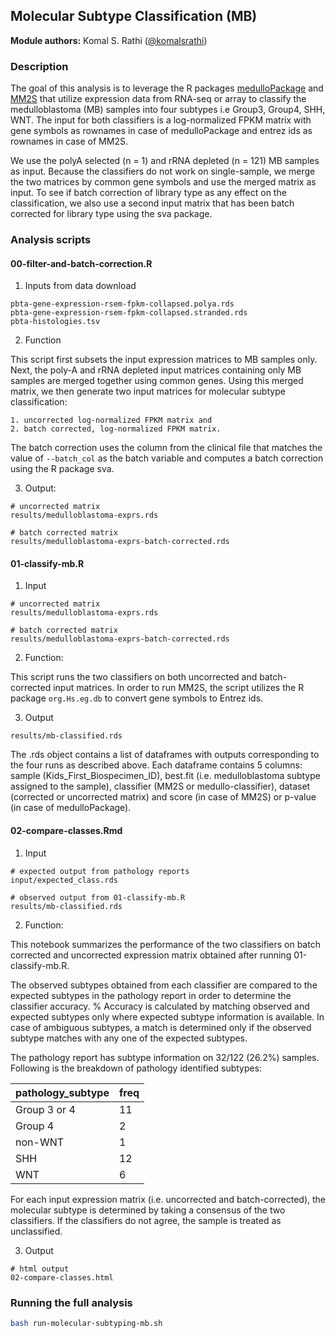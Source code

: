 ## Molecular Subtype Classification (MB)

**Module authors:** Komal S. Rathi ([@komalsrathi](https://github.com/komalsrathi))

### Description

The goal of this analysis is to leverage the R packages [medulloPackage](https://github.com/d3b-center/medullo-classifier-package) and [MM2S](https://github.com/cran/MM2S) that utilize expression data from RNA-seq or array to classify the medulloblastoma (MB) samples into four subtypes i.e Group3, Group4, SHH, WNT. The input for both classifiers is a log-normalized FPKM matrix with gene symbols as rownames in case of medulloPackage and entrez ids as rownames in case of MM2S.  

We use the polyA selected (n = 1) and rRNA depleted (n = 121) MB samples as input. Because the classifiers do not work on single-sample, we merge the two matrices by common gene symbols and use the merged matrix as input. To see if batch correction of library type as any effect on the classification, we also use a second input matrix that has been batch corrected for library type using the sva package.

### Analysis scripts

#### 00-filter-and-batch-correction.R

1. Inputs from data download

```
pbta-gene-expression-rsem-fpkm-collapsed.polya.rds
pbta-gene-expression-rsem-fpkm-collapsed.stranded.rds
pbta-histologies.tsv
```

2. Function

This script first subsets the input expression matrices to MB samples only. Next, the poly-A and rRNA depleted input matrices containing only MB samples are merged together using common genes. Using this merged matrix, we then generate two input matrices for molecular subtype classification: 

	1. uncorrected log-normalized FPKM matrix and 
	2. batch corrected, log-normalized FPKM matrix. 

The batch correction uses the column from the clinical file that matches the value of `--batch_col` as the batch variable and computes a batch correction using the R package sva.

3. Output: 

```
# uncorrected matrix
results/medulloblastoma-exprs.rds

# batch corrected matrix
results/medulloblastoma-exprs-batch-corrected.rds
```

#### 01-classify-mb.R 

1. Input

```
# uncorrected matrix
results/medulloblastoma-exprs.rds

# batch corrected matrix
results/medulloblastoma-exprs-batch-corrected.rds
```

2. Function:

This script runs the two classifiers on both uncorrected and batch-corrected input matrices. In order to run MM2S, the script utilizes the R package `org.Hs.eg.db`  to convert gene symbols to Entrez ids. 

3. Output

```
results/mb-classified.rds
```

The .rds object contains a list of dataframes with outputs corresponding to the four runs as described above. Each dataframe contains 5 columns: sample (Kids_First_Biospecimen_ID), best.fit (i.e. medulloblastoma subtype assigned to the sample), classifier (MM2S or medullo-classifier), dataset (corrected or uncorrected matrix) and score (in case of MM2S) or p-value (in case of medulloPackage).  

#### 02-compare-classes.Rmd

1. Input

```
# expected output from pathology reports
input/expected_class.rds

# observed output from 01-classify-mb.R 
results/mb-classified.rds
``` 

2. Function:

This notebook summarizes the performance of the two classifiers on batch corrected and uncorrected expression matrix obtained after running 01-classify-mb.R. 

The observed subtypes obtained from each classifier are compared to the expected subtypes in the pathology report in order to determine the classifier accuracy. % Accuracy is calculated by matching observed and expected subtypes only where expected subtype information is available. In case of ambiguous subtypes, a match is determined only if the observed subtype matches with any one of the expected subtypes. 

The pathology report has subtype information on 32/122 (26.2%) samples. Following is the breakdown of pathology identified subtypes:

| pathology_subtype | freq |
|-------------------|------|
| Group 3 or 4      | 11   |
| Group 4           | 2    |
| non-WNT           | 1    |
| SHH               | 12   |
| WNT               | 6    |

For each input expression matrix (i.e. uncorrected and batch-corrected), the molecular subtype is determined by taking a consensus of the two classifiers. If the classifiers do not agree, the sample is treated as unclassified.

3. Output

```
# html output
02-compare-classes.html
```

### Running the full analysis

```sh 
bash run-molecular-subtyping-mb.sh
```



